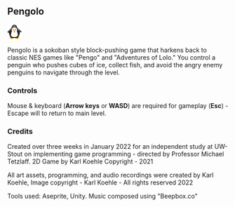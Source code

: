 ## Pengolo

![alt text](Assets/Assets/Pengolo_icon.png)

Pengolo is a sokoban style block-pushing game that harkens back to classic NES games like "Pengo" and "Adventures of Lolo." 
You control a penguin who pushes cubes of ice,  collect fish, and avoid the angry enemy penguins to navigate through the level.

### Controls
Mouse & keyboard  (**Arrow keys** or **WASD**) are required for gameplay 
(**Esc**) - Escape will to return to main level.

### Credits
Created over three weeks in January 2022  for an independent study at UW-Stout on implementing game programming - directed by Professor Michael Tetzlaff.
2D Game by Karl Koehle Copyright - 2021

All art assets, programming, and audio recordings were created by Karl Koehle,
Image copyright - Karl Koehle - All rights reserved  2022

Tools used: Aseprite, Unity.  Music composed using "Beepbox.co"
